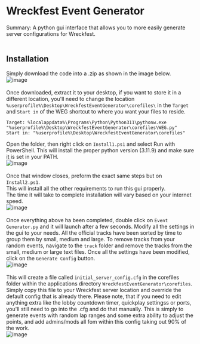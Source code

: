 # Wreckfest Event Generator
Summary: A python gui interface that allows you to more easily generate server configurations for Wreckfest.
<br><br>
## Installation
Simply download the code into a .zip as shown in the image below.  
![image](https://github.com/user-attachments/assets/abb96543-bd83-47f4-837c-c7813193a0b4)
<br><br>
Once downloaded, extract it to your desktop, if you want to store it in a different location, you'll need to change the location `%userprofile%\Desktop\WreckfestEventGenerator\corefiles\` in the `Target` and `Start in` of the WEG shortcut to where you want your files to reside.    
```
Target: %localappdata%\Programs\Python\Python311\pythonw.exe "%userprofile%\Desktop\WreckfestEventGenerator\corefiles\WEG.py"
Start in: "%userprofile%\Desktop\WreckfestEventGenerator\corefiles"
```  
Open the folder, then right click on `Install1.ps1` and select Run with PowerShell.
This will install the proper python version (3.11.9) and make sure it is set in your PATH.  
![image](https://github.com/user-attachments/assets/c62e6165-d820-43e8-8cbf-17ea95a06bce)
<br><br>
Once that window closes, preform the exact same steps but on `Install2.ps1`.  
This will install all the other requirements to run this gui properly.  
The time it will take to complete installation will vary based on your internet speed.  
![image](https://github.com/user-attachments/assets/9ced6cf6-3a06-4677-9934-78c7c11d5435)
<br><br>
Once everything above ha been completed, double click on `Event Generator.py` and it will launch after a few seconds.
Modify all the settings in the gui to your needs. All the official tracks have been sorted by time to group them by small, medium and large.
To remove tracks from your random events, navigate to the `track` folder and remove the tracks from the small, medium or large text files.
Once all the settings have been modified, click on the `Generate Config` button.  
![image](https://github.com/user-attachments/assets/8c5ab1c6-3bed-4380-a287-d297c618c172)
<br><br>
This will create a file called `initial_server_config.cfg` in the corefiles folder within the applications directory `WreckfestEventGenerator\corefiles`.  
Simply copy this file to your Wreckfest server location and override the default config that is already there.
Please note, that if you need to edit anything extra like the lobby countdown timer, quickplay settingss or ports, you'll still need to go into the .cfg and do that manually. This is simply to generate events with random lap ranges and some extra ability to adjust the points, and add admins/mods all fom within this config taking out 90% of the work.  
![image](https://github.com/user-attachments/assets/d9937e06-6b61-4bee-ad0c-f2a772e200ea)
